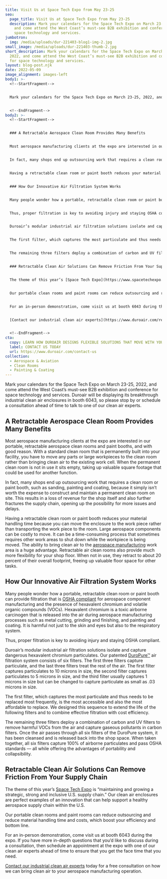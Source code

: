 ```yaml
---
title: Visit Us at Space Tech Expo from May 23-25
seo:
  page_title: Visit Us at Space Tech Expo from May 23-25
  description: Mark your calendars for the Space Tech Expo on March 23-25, 2022,
    and come attend the West Coast’s must-see B2B exhibition and conference for
    space technology and services.
jumbotron:
  img: /media/uploads/dur-221403-blog1-img-2.jpg
small_image: /media/uploads/dur-221403-thumb-2.jpg
short_description: Mark your calendars for the Space Tech Expo on March 23-25,
  2022, and come attend the West Coast’s must-see B2B exhibition and conference
  for space technology and services.
layout: blog-post.njk
date: 2022-05-09
image_alignment: images-left
body1: >-
  <!--StartFragment-->


  Mark your calendars for the Space Tech Expo on March 23-25, 2022, and come attend the West Coast’s must-see B2B exhibition and conference for space technology and services. Duroair will be displaying its breakthrough industrial clean air enclosures in booth 6043, so please stop by or schedule a consultation ahead of time to talk to one of our clean air experts.


  <!--EndFragment-->
body2: >-
  <!--StartFragment-->


  ### A Retractable Aerospace Clean Room Provides Many Benefits


  Most aerospace manufacturing clients at the expo are interested in our portable, retractable aerospace clean rooms and paint booths, and with good reason. With a standard clean room that is permanently built into your facility, you have to move any parts or large workpieces to the clean room rather than bringing clean air to the existing work cell. When the permanent clean room is not in use it sits empty, taking up valuable square footage that could be used for another function.


  In fact, many shops end up outsourcing work that requires a clean room or paint booth, such as sanding, painting and coating, because it simply isn’t worth the expense to construct and maintain a permanent clean room on site. This results in a loss of revenue for the shop itself and also further fractures the supply chain, opening up the possibility for more issues and delays.


  Having a retractable clean room or paint booth reduces your material handling time because you can move the enclosure to the work piece rather than transporting the work piece to the room. Large aerospace components can be costly to move. It can be a time-consuming process that sometimes requires other work areas to shut down while the workpiece is being moved. The ability to bring clean air to the [aerospace manufacturing](https://www.duroair.com/industries/aerospace-aviation) work area is a huge advantage. Retractable air clean rooms also provide much more flexibility for your shop floor. When not in use, they retract to about 20 percent of their overall footprint, freeing up valuable floor space for other tasks.


  ### How Our Innovative Air Filtration System Works


  Many people wonder how a portable, retractable clean room or paint booth can provide filtration that is [OSHA compliant](https://www.duroair.com/about/beyond-compliance) for aerospace component manufacturing and the presence of hexavalent chromium and volatile organic compounds (VOCs). Hexavalent chromium is a toxic airborne carcinogen that is released into the air during aerospace manufacturing processes such as metal cutting, grinding and finishing, and painting and coating. It is harmful not just to the skin and eyes but also to the respiratory system.


  Thus, proper filtration is key to avoiding injury and staying OSHA compliant.


  Duroair’s modular industrial air filtration solutions isolate and capture dangerous hexavalent chromium particulates. Our patented [DuroPure™](https://www.duroair.com/products/duropure/) air filtration system consists of six filters. The first three filters capture particulate, and the last three filters treat the rest of the air. The first filter captures particulates to 10 microns in size, the second filter captures particulates to 5 microns in size, and the third filter usually captures 1 microns in size but can be changed to capture particulate as small as .03 microns in size.


  The first filter, which captures the most particulate and thus needs to be replaced most frequently, is the most accessible and also the most affordable to replace. We designed this sequence to extend the life of the following filters and to combine effective filtration with cost efficiency.


  The remaining three filters deploy a combination of carbon and UV filters to remove harmful VOCs from the air and capture gaseous pollutants in carbon filters. Once the air passes through all six filters of the DuroPure system, it has been cleansed and is released back into the shop space. When taken together, all six filters capture 100% of airborne particulates and pass OSHA standards — all while offering the advantages of portability and collapsibility.


  ### Retractable Clean Air Solutions Can Remove Friction From Your Supply Chain


  The theme of this year’s [Space Tech Expo](https://www.spacetechexpo.com/) is “maintaining and growing a strategic, strong and inclusive U.S. supply chain.” Our clean air enclosures are perfect examples of an innovation that can help support a healthy aerospace supply chain within the U.S.


  Our portable clean rooms and paint rooms can reduce outsourcing and reduce material handling time and costs, which boost your efficiency and bottom line.


  For an in-person demonstration, come visit us at booth 6043 during the expo. If you have more in-depth questions that you’d like to discuss during a consultation, then schedule an appointment at the expo with one of our clean air experts ahead of time to ensure that you get the face time that you need.


  [Contact our industrial clean air experts](https://www.duroair.com/request-for-quote/) today for a free consultation on how we can bring clean air to your aerospace manufacturing operation.


  <!--EndFragment-->
cta:
  copy: LEARN HOW DUROAIR DESIGNS FLEXIBLE SOLUTIONS THAT MOVE WITH YOUR WORKFLOW
  label: CONTACT US TODAY
  url: https://www.duroair.com/contact-us
collection:
  - Aerospace & Aviation
  - Clean Rooms
  - Painting & Coating
---
```

Mark your calendars for the Space Tech Expo on March 23-25, 2022, and come attend the West Coast’s must-see B2B exhibition and conference for space technology and services. Duroair will be displaying its breakthrough industrial clean air enclosures in booth 6043, so please stop by or schedule a consultation ahead of time to talk to one of our clean air experts.

## A Retractable Aerospace Clean Room Provides Many Benefits

Most aerospace manufacturing clients at the expo are interested in our portable, retractable aerospace clean rooms and paint booths, and with good reason. With a standard clean room that is permanently built into your facility, you have to move any parts or large workpieces to the clean room rather than bringing clean air to the existing work cell. When the permanent clean room is not in use it sits empty, taking up valuable square footage that could be used for another function.



In fact, many shops end up outsourcing work that requires a clean room or paint booth, such as sanding, painting and coating, because it simply isn’t worth the expense to construct and maintain a permanent clean room on site. This results in a loss of revenue for the shop itself and also further fractures the supply chain, opening up the possibility for more issues and delays.



Having a retractable clean room or paint booth reduces your material handling time because you can move the enclosure to the work piece rather than transporting the work piece to the room. Large aerospace components can be costly to move. It can be a time-consuming process that sometimes requires other work areas to shut down while the workpiece is being moved. The ability to bring clean air to the [aerospace manufacturing](https://www.duroair.com/industries/aerospace-aviation) work area is a huge advantage. Retractable air clean rooms also provide much more flexibility for your shop floor. When not in use, they retract to about 20 percent of their overall footprint, freeing up valuable floor space for other tasks. 

## How Our Innovative Air Filtration System Works

Many people wonder how a portable, retractable clean room or paint booth can provide filtration that is [OSHA compliant](https://www.duroair.com/about/beyond-compliance) for aerospace component manufacturing and the presence of hexavalent chromium and volatile organic compounds (VOCs). Hexavalent chromium is a toxic airborne carcinogen that is released into the air during aerospace manufacturing processes such as metal cutting, grinding and finishing, and painting and coating. It is harmful not just to the skin and eyes but also to the respiratory system. 

Thus, proper filtration is key to avoiding injury and staying OSHA compliant.



Duroair’s modular industrial air filtration solutions isolate and capture dangerous hexavalent chromium particulates. Our patented [DuroPure™](https://www.duroair.com/products/duropure/) air filtration system consists of six filters. The first three filters capture particulate, and the last three filters treat the rest of the air. The first filter captures particulates to 10 microns in size, the second filter captures particulates to 5 microns in size, and the third filter usually captures 1 microns in size but can be changed to capture particulate as small as .03 microns in size.



The first filter, which captures the most particulate and thus needs to be replaced most frequently, is the most accessible and also the most affordable to replace. We designed this sequence to extend the life of the following filters and to combine effective filtration with cost efficiency.



The remaining three filters deploy a combination of carbon and UV filters to remove harmful VOCs from the air and capture gaseous pollutants in carbon filters. Once the air passes through all six filters of the DuroPure system, it has been cleansed and is released back into the shop space. When taken together, all six filters capture 100% of airborne particulates and pass OSHA standards — all while offering the advantages of portability and collapsibility.

## Retractable Clean Air Solutions Can Remove Friction From Your Supply Chain

The theme of this year’s [Space Tech Expo](https://www.spacetechexpo.com/) is “maintaining and growing a strategic, strong and inclusive U.S. supply chain.” Our clean air enclosures are perfect examples of an innovation that can help support a healthy aerospace supply chain within the U.S.

Our portable clean rooms and paint rooms can reduce outsourcing and reduce material handling time and costs, which boost your efficiency and bottom line.



For an in-person demonstration, come visit us at booth 6043 during the expo. If you have more in-depth questions that you’d like to discuss during a consultation, then schedule an appointment at the expo with one of our clean air experts ahead of time to ensure that you get the face time that you need.




[Contact our industrial clean air experts](https://www.duroair.com/request-for-quote/) today for a free consultation on how we can bring clean air to your aerospace manufacturing operation.